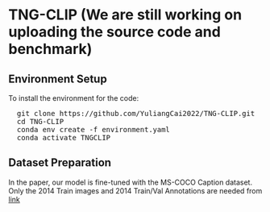 # TNG-CLIP (We are still working on uploading the source code and benchmark)

## Environment Setup
To install the environment for the code:
<pre>
  git clone https://github.com/YuliangCai2022/TNG-CLIP.git
  cd TNG-CLIP
  conda env create -f environment.yaml
  conda activate TNGCLIP
</pre>

## Dataset Preparation
In the paper, our model is fine-tuned with the MS-COCO Caption dataset. Only the 2014 Train images and 2014 Train/Val Annotations are needed from [link](https://cocodataset.org/#download)
